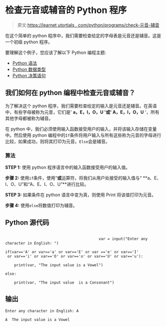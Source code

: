 # 检查元音或辅音的 Python 程序

> 原文:[https://learnet utortials . com/python/programs/check-元音-辅音](https://learnetutorials.com/python/programs/check-vowel-consonant)

在这个简单的 python 程序中，我们需要检查给定的字母表是元音还是辅音。这是一个初级 python 程序。

要理解这个例子，您应该了解以下 Python 编程主题:

*   [Python 语法](../../python/syntax-comments "Python Syntax")
*   [Python 数据类型](../../python/python-datatypes "Datatypes in Python")
*   [Python 决策语句](../../python/decision-making-statements "Python decision making statements")

## 我们如何在 python 编程中检查元音或辅音？

为了解决这个 python 程序，我们需要检查给定的输入是元音还是辅音。在英语中，有些字母被称为元音，它们是' **a，E，I，O，U '或' A，E，I，O，U** '，所有其他字母都被称为辅音。

在 python 中，我们必须使用输入函数接受用户的输入，并将该输入存储在变量中。然后使用 python 编程中的`If`条件将用户输入与所有这些称为元音的字母进行比较，如果成功，则将其打印为元音。`Else`会是辅音。

### 算法

**STEP 1:** 使用 python 程序语言中的输入函数接受用户的输入值。

**步骤 2:** 使用`if`条件，使用“**或**运算符，将我们从用户处接受的输入值与“ **a、E、I、O、U”和“A、E、I、O、U”**进行比较。

**STEP 3:** 如果条件在 python 语言中变为真，则使用 Print 将该值打印为元音。

**步骤 4:** 使用`else`将数值打印为辅音。

## Python 源代码

```

                                          var = input("Enter any character in English: ")

if(var=='A' or var=='a' or var=='E' or var =='e' or var=='I'
 or var=='i' or var=='O' or var=='o' or var=='U' or var=='u'):

    print(var, "The input value is a Vowel")

else:

    print(var, "The input value  is a Consonant")

```

## 输出

```
Enter any character in English: A

A  The input value is a Vowel
```